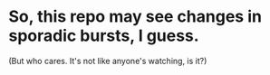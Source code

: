 # So, this repo may see changes in sporadic bursts, I guess.
(But who cares. It's not like anyone's watching, is it?)